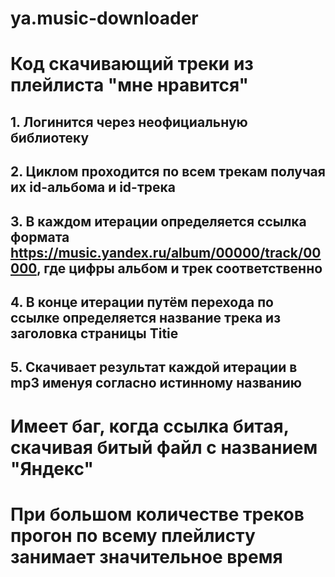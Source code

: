 # ya.music-downloader
# Код скачивающий треки из плейлиста "мне нравится"

## 1. Логинится через неофициальную библиотеку
## 2. Циклом проходится по всем трекам получая их id-альбома и id-трека
## 3. В каждом итерации определяется ссылка формата https://music.yandex.ru/album/00000/track/00000, где цифры альбом и трек соответственно
## 4. В конце итерации путём перехода по ссылке определяется название трека из заголовка страницы Titie
## 5. Скачивает результат каждой итерации в mp3 именуя согласно истинному названию

# Имеет баг, когда ссылка битая, скачивая битый файл с названием "Яндекс"

# При большом количестве треков прогон по всему плейлисту занимает значительное время
